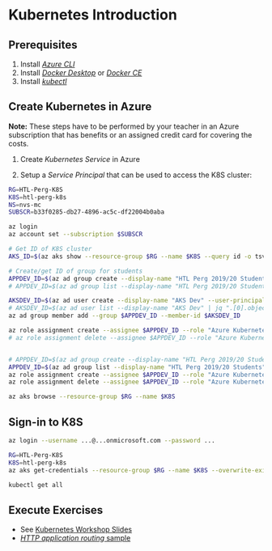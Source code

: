 # Kubernetes Introduction

## Prerequisites

1. Install [*Azure CLI*](https://docs.microsoft.com/en-us/cli/azure/install-azure-cli?view=azure-cli-latest)
2. Install [*Docker Desktop*](https://docs.docker.com/docker-for-windows/install/) or [*Docker CE*](https://docs.docker.com/install/linux/docker-ce/debian/)
3. Install [*kubectl*](https://kubernetes.io/docs/tasks/tools/install-kubectl/)

## Create Kubernetes in Azure

**Note:** These steps have to be performed by your teacher in an Azure subscription that has benefits or an assigned credit card for covering the costs.

1. Create *Kubernetes Service* in Azure

2. Setup a *Service Principal* that can be used to access the K8S cluster:

```bash
RG=HTL-Perg-K8S
K8S=htl-perg-k8s
NS=nvs-mc
SUBSCR=b33f0285-db27-4896-ac5c-df22004b0aba

az login
az account set --subscription $SUBSCR

# Get ID of K8S cluster
AKS_ID=$(az aks show --resource-group $RG --name $K8S --query id -o tsv)

# Create/get ID of group for students
APPDEV_ID=$(az ad group create --display-name "HTL Perg 2019/20 Students" --mail-nickname htlstudents1920 --query objectId -o tsv)
# APPDEV_ID=$(az ad group list --display-name "HTL Perg 2019/20 Students" | jq ".[0].objectId" -r)

AKSDEV_ID=$(az ad user create --display-name "AKS Dev" --user-principal-name "...@...onmicrosoft.com" --password "..." --query objectId -o tsv)
# AKSDEV_ID=$(az ad user list --display-name "AKS Dev" | jq ".[0].objectId" -r)
az ad group member add --group $APPDEV_ID --member-id $AKSDEV_ID

az role assignment create --assignee $APPDEV_ID --role "Azure Kubernetes Service Cluster User Role" --scope $AKS_ID
# az role assignment delete --assignee $APPDEV_ID --role "Azure Kubernetes Service Cluster User Role" --scope $AKS_ID


# APPDEV_ID=$(az ad group create --display-name "HTL Perg 2019/20 Students" --mail-nickname htlstudents1920 --query objectId -o tsv)
APPDEV_ID=$(az ad group list --display-name "HTL Perg 2019/20 Students" | jq ".[0].objectId" -r)
az role assignment create --assignee $APPDEV_ID --role "Azure Kubernetes Service Cluster User Role" --scope $AKS_ID
az role assignment delete --assignee $APPDEV_ID --role "Azure Kubernetes Service Cluster User Role" --scope $AKS_ID

az aks browse --resource-group $RG --name $K8S
```

## Sign-in to K8S

```bash
az login --username ...@...onmicrosoft.com --password ...

RG=HTL-Perg-K8S
K8S=htl-perg-k8s
az aks get-credentials --resource-group $RG --name $K8S --overwrite-existing

kubectl get all
```

## Execute Exercises

* See [Kubernetes Workshop Slides](https://github.com/rstropek/DockerVS2015Intro/blob/master/slides/Kubernetes-Workshop.pptx)
* [*HTTP application routing* sample](https://docs.microsoft.com/en-us/azure/aks/http-application-routing)
